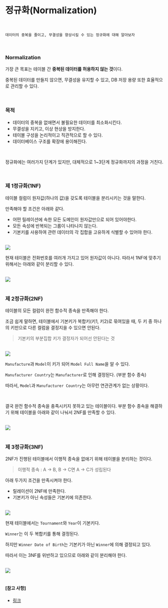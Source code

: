 # 정규화(Normalization)

<br>

```
데이터의 중복을 줄이고, 무결성을 향상시킬 수 있는 정규화에 대해 알아보자
```

<br>

### Normalization

가장 큰 목표는 테이블 간 **중복된 데이터를 허용하지 않는 것**이다.

중복된 데이터를 만들지 않으면, 무결성을 유지할 수 있고, DB 저장 용량 또한 효율적으로 관리할 수 있다.

<br>

### 목적

- 데이터의 중복을 없애면서 불필요한 데이터를 최소화시킨다.
- 무결성을 지키고, 이상 현상을 방지한다.
- 테이블 구성을 논리적이고 직관적으로 할 수 있다.
- 데이터베이스 구조를 확장에 용이해진다.

<br>

정규화에는 여러가지 단계가 있지만, 대체적으로 1~3단계 정규화까지의 과정을 거친다.

<br>

### 제 1정규화(1NF)

테이블 컬럼이 원자값(하나의 값)을 갖도록 테이블을 분리시키는 것을 말한다.

만족해야 할 조건은 아래와 같다.

- 어떤 릴레이션에 속한 모든 도메인이 원자값만으로 되어 있어야한다.
- 모든 속성에 반복되는 그룹이 나타나지 않는다.
- 기본키를 사용하여 관련 데이터의 각 집합을 고유하게 식별할 수 있어야 한다.

<br>

<img src="http://dl.dropbox.com/s/9s8vowdzs3t66uw/%EC%8A%A4%ED%81%AC%EB%A6%B0%EC%83%B7%202018-12-02%2017.50.02.png">

<br>

현재 테이블은 전화번호를 여러개 가지고 있어 원자값이 아니다. 따라서 1NF에 맞추기 위해서는 아래와 같이 분리할 수 있다.

<br>

<img src="http://dl.dropbox.com/s/1rr8ofxuy46i61b/%EC%8A%A4%ED%81%AC%EB%A6%B0%EC%83%B7%202018-12-02%2018.00.52.png">

<br>

<br>

### 제 2정규화(2NF)

테이블의 모든 컬럼이 완전 함수적 종속을 만족해야 한다.

조금 쉽게 말하면, 테이블에서 기본키가 복합키(키1, 키2)로 묶여있을 때, 두 키 중 하나의 키만으로 다른 컬럼을 결정지을 수 있으면 안된다.

> 기본키의 부분집합 키가 결정자가 되어선 안된다는 것

<br>

<img src="http://dl.dropbox.com/s/c2xfxdanbuiaw1l/%EC%8A%A4%ED%81%AC%EB%A6%B0%EC%83%B7%202018-12-03%2006.58.17.png">

<br>

`Manufacture`과 `Model`이 키가 되어 `Model Full Name`을 알 수 있다.

`Manufacturer Country`는 `Manufacturer`로 인해 결정된다. (부분 함수 종속)

따라서, `Model`과 `Manufacturer Country`는 아무런 연관관계가 없는 상황이다.

<br>

결국 완전 함수적 종속을 충족시키지 못하고 있는 테이블이다. 부분 함수 종속을 해결하기 위해 테이블을 아래와 같이 나눠서 2NF를 만족할 수 있다.

<br>

<img src="http://dl.dropbox.com/s/x8481598dhnpzeg/%EC%8A%A4%ED%81%AC%EB%A6%B0%EC%83%B7%202018-12-03%2010.58.15.png">

<br>

<br>

### 제 3정규화(3NF)

2NF가 진행된 테이블에서 이행적 종속을 없애기 위해 테이블을 분리하는 것이다.

> 이행적 종속 : A → B, B → C면 A → C가 성립된다

아래 두가지 조건을 만족시켜야 한다.

- 릴레이션이 2NF에 만족한다.
- 기본키가 아닌 속성들은 기본키에 의존한다.

<br>

<img src="http://dl.dropbox.com/s/xtfoetv8hg6jn3f/%EC%8A%A4%ED%81%AC%EB%A6%B0%EC%83%B7%202018-12-03%2012.59.46.png">

<br>

현재 테이블에서는 `Tournament`와 `Year`이 기본키다.

`Winner`는 이 두 복합키를 통해 결정된다.

하지만 `Winner Date of Birth`는 기본키가 아닌 `Winner`에 의해 결정되고 있다. 

따라서 이는 3NF를 위반하고 있으므로 아래와 같이 분리해야 한다.

<br>

<img src="http://dl.dropbox.com/s/ks03nkc26nsffin/%EC%8A%A4%ED%81%AC%EB%A6%B0%EC%83%B7%202018-12-04%2014.51.39.png">

<br>

<br>

#### [참고 사항]

- [링크](https://wkdtjsgur100.github.io/database-normalization/)